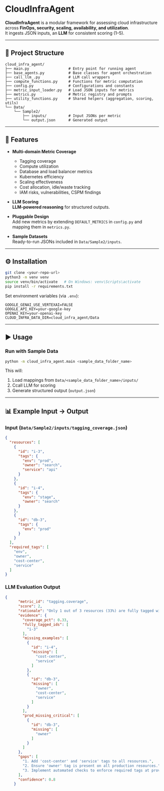 # CloudInfraAgent

**CloudInfraAgent** is a modular framework for assessing cloud infrastructure across **FinOps, security, scaling, availability, and utilization**.  
It ingests JSON inputs, an **LLM** for consistent scoring (1–5).  


---

## 📂 Project Structure

```
cloud_infra_agent/
├── main.py                  # Entry point for running agent
├── base_agents.py           # Base classes for agent orchestration     
├── call_llm_.py             # LLM call wrappers
├── compute_functions.py     # Functions for metric computation
├── config.py                # Configurations and constants
├── metric_input_loader.py   # Load JSON inputs for metrics
├── metrics.py               # Metric registry and prompts
├── utility_functions.py     # Shared helpers (aggregation, scoring, utils)
└── Data/
    └── Sample2/
        ├── inputs/          # Input JSONs per metric
        └── output.json      # Generated output
```

---

## 🚀 Features

- **Multi-domain Metric Coverage**  
  - Tagging coverage  
  - Compute utilization  
  - Database and load balancer metrics  
  - Kubernetes efficiency  
  - Scaling effectiveness  
  - Cost allocation, idle/waste tracking  
  - IAM risks, vulnerabilities, CSPM findings  

- **LLM Scoring**  
  **LLM-powered reasoning** for structured outputs.

- **Pluggable Design**  
  Add new metrics by extending `DEFAULT_METRICS` in `config.py` and mapping them in `metrics.py`.

- **Sample Datasets**  
  Ready-to-run JSONs included in `Data/Sample2/inputs`.

---

## ⚙️ Installation

```bash
git clone <your-repo-url>
python3 -m venv venv
source venv/bin/activate   # On Windows: venv\Scripts\activate
pip install -r requirements.txt
```

Set environment variables (via `.env`):

```env
GOOGLE_GENAI_USE_VERTEXAI=FALSE
GOOGLE_API_KEY=your-google-key
OPENAI_KEY=your-openai-key
CLOUD_INFRA_DATA_DIR=cloud_infra_agent/Data
```

---

## ▶️ Usage

### Run with Sample Data

```bash
python -m cloud_infra_agent.main <sample_data_folder_name>
```

This will:
1. Load mappings from `Data/<sample_data_folder_name>/inputs/`
2. Ccall LLM for scoring
3. Generate structured output (`output.json`)


---

## 📊 Example Input → Output

### Input (`Data/Sample2/inputs/tagging_coverage.json`)

```json
{
  "resources": [
    {
      "id": "i-3",
      "tags": {
        "env": "prod",
        "owner": "search",
        "service": "api"
      }
    },
    {
      "id": "i-4",
      "tags": {
        "env": "stage",
        "owner": "search"
      }
    },
    {
      "id": "db-3",
      "tags": {
        "env": "prod"
      }
    }
  ],
  "required_tags": [
    "env",
    "owner",
    "cost-center",
    "service"
  ]
}
```

### LLM Evaluation Output

```json
{
      "metric_id": "tagging.coverage",
      "score": 2,
      "rationale": "Only 1 out of 3 resources (33%) are fully tagged with all required tags. Critical tags like 'owner' are missing on a production resource, and 'cost-center' is absent on all resources, posing material risks to cost tracking and accountability.",
      "evidence": {
        "coverage_pct": 0.33,
        "fully_tagged_ids": [
          "i-3"
        ],
        "missing_examples": [
          {
            "id": "i-4",
            "missing": [
              "cost-center",
              "service"
            ]
          },
          {
            "id": "db-3",
            "missing": [
              "owner",
              "cost-center",
              "service"
            ]
          }
        ],
        "prod_missing_critical": [
          {
            "id": "db-3",
            "missing": [
              "owner"
            ]
          }
        ]
      },
      "gaps": [
        "1. Add 'cost-center' and 'service' tags to all resources.",
        "2. Ensure 'owner' tag is present on all production resources.",
        "3. Implement automated checks to enforce required tags at provisioning."
      ],
      "confidence": 0.8
    }

```

